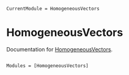 ```@meta
CurrentModule = HomogeneousVectors
```

# HomogeneousVectors

Documentation for [HomogeneousVectors](https://github.com/cserteGT3/HomogeneousVectors.jl).

```@index
```

```@autodocs
Modules = [HomogeneousVectors]
```
